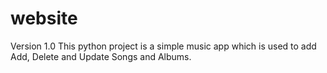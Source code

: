 # website
Version 1.0
This python project is a simple music app which is used to add Add, Delete and Update Songs and Albums.
